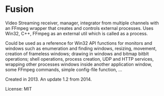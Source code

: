 # Fusion
Video Streaming receiver, manager, integrator from multiple channels with an FFmpeg wrapper that creates and controls external processes.
Uses Win32, C++, FFmpeg as an external util which is called as a process.

Could be used as a reference for Win32 API functions for monitors and windows such as enumeration and finding windows, resizing, movement, creation of frameless windows; drawing in windows and bitmap bitblt operations; shell operations, process creation, UDP and HTTP services, wrapping other processes windows inside another application window, some FFmpeg commands, simple config-file function, ...

Created in 2013. An update 1.2 from 2014.

License: MIT

